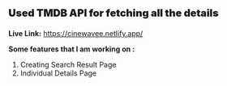 <p style="font-size: 20px; font-weight: 900;">Used TMDB API for fetching all the details


**Live Link:** https://cinewavee.netlify.app/


**Some features that I am working on :**
1. Creating Search Result Page
2. Individual Details Page
